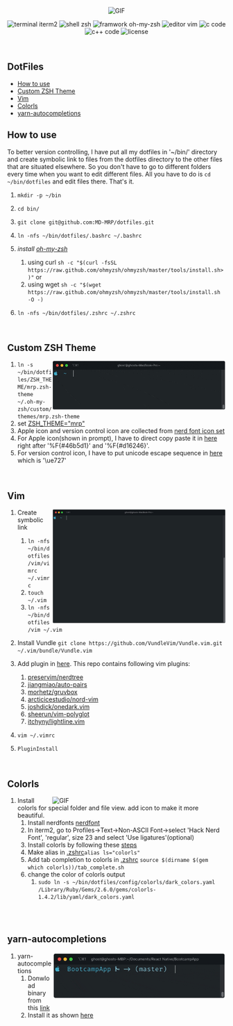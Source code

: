 <p align="center">
    <img alt="GIF" src="https://raw.githubusercontent.com/mrpmohiburrahman/assets/main/dotFilesAssets/final.gif?token=AINKGPKS64U5S3KAX4T62P27XICVS" width="600"/>
</p>
<p align="center">
    <img alt="terminal iterm2" src="https://img.shields.io/badge/Terminal-iterm2-informational?style=flat-square&logo=powershell&logoColor=white&color=2bbc8a"/>
    <img alt="shell zsh" src="https://img.shields.io/badge/shell-zsh-2bbc8a.svg?&style=flat-square&logo=gnu-bash&logoColor=white&color=2bbc8a"/>
    <img alt="framwork oh-my-zsh" src="https://img.shields.io/badge/Framework-Oh_My_Zsh-informational?style=flat-square&logo=powershell&logoColor=white&color=2bbc8a"/>
    <img alt="editor vim" src="https://img.shields.io/badge/editor-vim-informational?style=flat-square&logo=vim&logoColor=white&color=2bbc8a"/>
    <img alt="c code" src="https://img.shields.io/badge/code-c-informational?style=flat-square&logo=c&logoColor=white&color=2bbc8a"/>
    <img alt="c++ code" src="https://img.shields.io/badge/code-c++-blue.svg?style=flat-square&logo=c%2B%2B"/>
    <img alt="license" src="https://img.shields.io/github/license/Naereen/StrapDown.js.svg?style=flat-square"/>
</p>
<br/>

## DotFiles
* [How to use](#how-to-use)
* [Custom ZSH Theme](#custom-zsh-theme)
* [Vim](#vim)
* [Colorls](#colorls)
* [yarn-autocompletions](#yarn-autocompletions)

## How to use

To better version controlling, I have put all my dotfiles in '~/bin/' directory and create symbolic link to files from the dotfiles directory to the other files that are situated elsewhere. So you don't have to go to different folders every time when you want to edit different files. All you have to do is `cd ~/bin/dotfiles` and edit files there. That's it.

1. `mkdir -p ~/bin`
1. `cd bin/`
1. `git clone git@github.com:MD-MRP/dotfiles.git`
1. `ln -nfs ~/bin/dotfiles/.bashrc ~/.bashrc`
1. *install [oh-my-zsh](https://ohmyz.sh/#install)*
    1. using curl `sh -c "$(curl -fsSL https://raw.github.com/ohmyzsh/ohmyzsh/master/tools/install.sh>)"`
    or
    1. using wget `sh -c "$(wget https://raw.github.com/ohmyzsh/ohmyzsh/master/tools/install.sh -O -)`

1. `ln -nfs ~/bin/dotfiles/.zshrc ~/.zshrc`
<br/>

## Custom ZSH Theme
<img align="right" alt="GIF" src="https://raw.githubusercontent.com/mrpmohiburrahman/assets/main/dotFilesAssets/prompt.gif?token=AINKGPJZHNQRK4FRCQURGQK7XHX2S" width="400"/>

1. `ln -s ~/bin/dotfiles/ZSH_THEME/mrp.zsh-theme ~/.oh-my-zsh/custom/themes/mrp.zsh-theme`
1. set [ZSH_THEME="mrp"](https://github.com/mrpmohiburrahman/dotfiles/blob/6b9e3537c5f4851c2f61d92ed7e1a338d2cd068c/.zshrc#L11)
1. Apple icon and version control icon are collected from [nerd font icon set](https://www.nerdfonts.com/cheat-sheet)
1. For Apple icon(shown in prompt), I have to direct copy paste it in [here](https://github.com/mrpmohiburrahman/dotfiles/blob/a2a0dd48bec7f2c17422a8fc3ca012f729c50192/ZSH_THEME/mrp.zsh-theme#L1) right after '%F{#46b5d1}' and '%F{#d16246}'.
1. For version control icon, I have to put unicode escape sequence in [here](https://github.com/mrpmohiburrahman/dotfiles/blob/a2a0dd48bec7f2c17422a8fc3ca012f729c50192/ZSH_THEME/mrp.zsh-theme#L4) which is '\ue727'
<br/>

## Vim

<img align="right" alt="GIF" src="https://raw.githubusercontent.com/mrpmohiburrahman/assets/main/dotFilesAssets/vim.gif?token=AINKGPPLA7GEABKFGDOKB5S7XHRSG" width="400"/>

1. Create symbolic link
    1. `ln -nfs ~/bin/dotfiles/vim/vimrc ~/.vimrc`
    1. `touch ~/.vim`
    1. `ln -nfs ~/bin/dotfiles/vim ~/.vim`
    
1. Install Vundle `git clone https://github.com/VundleVim/Vundle.vim.git ~/.vim/bundle/Vundle.vim`

1. Add plugin in [here](https://github.com/mrpmohiburrahman/dotfiles/blob/2601e36c85c408b982ab6fcf7faf31bb15300651/vim/.vimrc#L19). This repo contains following vim plugins:
    1. [preservim/nerdtree](https://github.com/preservim/nerdtree)
    1. [jiangmiao/auto-pairs](https://github.com/jiangmiao/auto-pairs)
    1. [morhetz/gruvbox](https://github.com/morhetz/gruvbox)
    1. [arcticicestudio/nord-vim](https://github.com/arcticicestudio/nord-vim)
    1. [joshdick/onedark.vim](https://github.com/joshdick/onedark.vim)
    1. [sheerun/vim-polyglot](https://github.com/sheerun/vim-polyglot)
    1. [itchyny/lightline.vim](https://github.com/itchyny/lightline.vim)
1. `vim ~/.vimrc`
1. `PluginInstall`
<!--
    1. `sudo apt install build-essential cmake3 python3-dev`
    1. `cd ~/bin/dotfiles/vim/bundle/YouCompleteMe/`
    1. `git submodule update --init --recursive`
    1. `python3 install.py --clangd-completer`
    1. "colorScheme": "One Half Dark" #in list
    1. Keybindings
    `{
    "command": "closeTab",
        "keys": [
                "ctrl+w"
                ]
    },
    {
    "command": "newTab",
        "keys": [
                "ctrl+t"
                ]
    },`
    1. *Install pathed Powerline font for windows*
        1. Clone powerline font
        1. Administrator powershell
        1. `Set-ExecutionPolicy Bypass`
        1. `.\install.ps1`
        1. `Set-ExecutionPolicy Default`
        1. `fontFace": "DejaVu Sans Mono for Powerline`
-->

<br/>

## Colorls
<img align="right" alt="GIF" src="https://raw.githubusercontent.com/mrpmohiburrahman/assets/main/dotFilesAssets/filesAndFoldersIcons_compressed.gif?token=AINKGPOAN7EMJPHXSJSO6DC7XHJOC" width="400"/>

1. Install colorls for special folder and file view. add icon to make it more
beautiful.
    1. Install nerdfonts [nerdfont](https://github.com/ryanoasis/nerd-fonts/blob/master/readme.md#option-4-homebrew-fonts)
    1. In iterm2, go to Profiles->Text->Non-ASCII Font->select 'Hack Nerd Font', 'regular', size 23 and select 'Use ligatures'(optional)
    1. Install colorls by following these [steps](https://github.com/athityakumar/colorls#installation)
    1. Make alias in [.zshrc](https://github.com/mrpmohiburrahman/dotfiles/blob/0770fddc710ad13e1f562b74a8056a7270003d08/.zshrc#L105)`alias ls="colorls"`
    1. Add tab completion to colorls in [.zshrc](https://github.com/mrpmohiburrahman/dotfiles/blob/0770fddc710ad13e1f562b74a8056a7270003d08/.zshrc#L106) `source $(dirname $(gem which colorls))/tab_complete.sh`
    1. change the color of colorls output
        1. `sudo ln -s ~/bin/dotfiles/config/colorls/dark_colors.yaml /Library/Ruby/Gems/2.6.0/gems/colorls-1.4.2/lib/yaml/dark_colors.yaml`
<br/>
<br/>

## yarn-autocompletions
<img align="right" alt="GIF" src="https://raw.githubusercontent.com/mrpmohiburrahman/assets/main/dotFilesAssets/yarn_completion.gif?token=AINKGPJXZ3MPT5XJIAOWYIC7XHNKE" width="400"/>

1. yarn-autocompletions
    1. Donwload binary from this [link](https://github.com/g-plane/zsh-yarn-autocompletions/releases)
    2. Install it as shown [here](https://github.com/g-plane/zsh-yarn-autocompletions#add-as-a-zsh-plugin)
